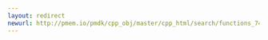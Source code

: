 ```yaml
---
layout: redirect
newurl: http://pmem.io/pmdk/cpp_obj/master/cpp_html/search/functions_74.html
---
```

